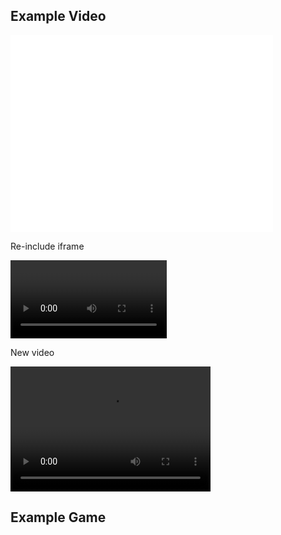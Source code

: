 ## Example Video

<iframe width="420" height="315" src="/Video/Test.webm" frameborder="0" allowfullscreen></iframe>

Re-include iframe

<video controls width="250">

    <source src="/Video/Test.webm"
            type="video/webm">

    <source src="/Video/Test.mp4"
            type="video/mp4">

    Sorry, your browser doesn't support embedded videos.
</video>

New video

<video src="/Video/Test.mp4" width="320" height="200" controls preload></video>

## Example Game
